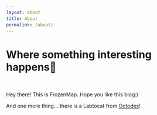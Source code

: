 ```yaml
---
layout: about
title: About
permalink: /about/
---
```



# Where something interesting happens🏀

<br/>

Hey there! This is FrozenMap. Hope you like this blog:)

 And one more thing... there is a <a onclick="show('img1')" style="cursor:pointer">Labtocat </a>from [Octodex](https://octodex.github.com)! 

<img width="360" src="/assets/Labtocat.png" style='display:none' id="img1"/>













<script type="text/javascript">
function show(id)
{
	var img = document.getElementById(id);
	if(img.style.display == "none"){
		img.style.display = "block";
	}else{
		img.style.display = "none";
	}
}
</script>

